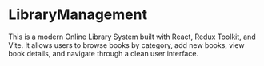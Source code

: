 # LibraryManagement
This is a modern Online Library System built with React, Redux Toolkit, and Vite. It allows users to browse books by category, add new books, view book details, and navigate through a clean user interface.

